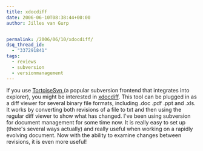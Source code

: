 ```yaml
---
title: xdocdiff
date: 2006-06-10T08:38:44+00:00
author: Jilles van Gurp


permalink: /2006/06/10/xdocdiff/
dsq_thread_id:
  - "337291841"
tags:
  - reviews
  - subversion
  - versionmanagement
---
```

If you use [TortoiseSvn ](http://tortoisesvn.tigris.org/)(a popular subversion frontend that integrates into explorer), you might be interested in [xdocdiff](http://freemind.s57.xrea.com/xdocdiff/e/index.html). This tool can be plugged in as a diff viewer for several binary file formats, including .doc .pdf .ppt and .xls. It works by converting both revisions of a file to txt and then using the regular diff viewer to show what has changed.
I've been using subversion for document management for some time now. It is really easy to set up (there's several ways actually) and really useful when working on a rapidly evolving document. Now with the ability to examine changes between revisions, it is even more useful!